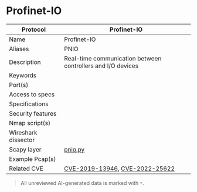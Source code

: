 # Profinet-IO

| Protocol | Profinet-IO |
|---|---|
| Name | Profinet-IO |
| Aliases | PNIO |
| Description | Real-time communication between controllers and I/O devices |
| Keywords |  |
| Port(s) |  |
| Access to specs |  |
| Specifications |  |
| Security features |  |
| Nmap script(s) |  |
| Wireshark dissector |  |
| Scapy layer | [pnio.py](https://github.com/secdev/scapy/blob/master/scapy/contrib/pnio.py) |
| Example Pcap(s) |  |
| Related CVE | [CVE-2019-13946](https://nvd.nist.gov/vuln/detail/CVE-2019-13946), [CVE-2022-25622](https://nvd.nist.gov/vuln/detail/CVE-2022-25622) |



> All unreviewed AI-generated data is marked with `*`.
